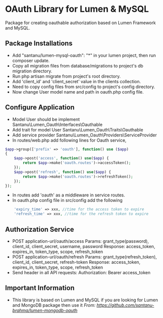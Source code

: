 # OAuth Library for Lumen & MySQL

Package for creating oauthable authorization based on Lumen Framework and MySQL.

## Package Installations

- Add "santanu/lumen-mysql-oauth": "*" in your lumen project, then run composer update.
- Copy all migration files from database/migrations to project's db migration directory.
- Run php artisan migrate from project's root directory.
- Add 'client_id' and 'client_secret' value in the clients collection.
- Need to copy config files from src/config to project's config directory.
- Now change User model name and path in oauth.php config file.

## Configure Application

- Model User should be implement Santanu\Lumen_Oauth\Interfaces\Oauthable
- Add trait for model User Santanu\Lumen_Oauth\Traits\Oauthable
- Add service provider Santanu\Lumen_Oauth\Providers\ServiceProvider
- In routes/web.php add following lines for Oauth service,
```php
$app->group(['prefix' => 'oauth'], function() use ($app)
{
    $app->post('access', function() use($app) {
		return $app->make('oauth.routes')->accessToken();
    });
	$app->post('refresh', function() use($app) {
		return $app->make('oauth.routes')->refreshToken();
    });
});
```
- In routes add 'oauth' as a middleware in service routes.
- In oauth.php config file in src/config add the following
```php
    'expiry_time' => xxx, //time for the access token to expire
    'refresh_time' => xxx, //time for the refresh token to expire
```

## Authorization Service

- POST application-url/oauth/access
Params: grant_type(password), client_id, client_secret, username, password
Response: access_token, expires_in, token_type, scope, refresh_token 
- POST application-url/oauth/refresh
Params: grant_type(refresh_token), client_id, client_secret, refresh-token
Response: access_token, expires_in, token_type, scope, refresh_token 
- Send header in all API requests: Authorization: Bearer access_token

## Important Information

- This library is based on Lumen and MySQL if you are looking for Lumen and MongoDB package then use it *From: https://github.com/santanu-brahma/lumen-mongodb-oauth*